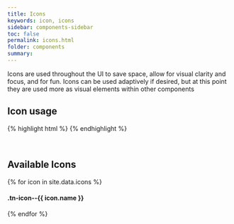 ```yaml
---
title: Icons
keywords: icon, icons
sidebar: components-sidebar
toc: false
permalink: icons.html
folder: components
summary:
---
```

Icons are used throughout the UI to save space, allow for visual clarity and focus, and for fun. Icons can be used adaptively if desired, but at this point they are used more as visual elements within other components

## Icon usage
{% highlight html %}
<span class="tn-icon tn-icon--{icon-name}"></span>
<span class="tn-icon tn-icon--{icon-name} tn-icon--medium"></span>
<span class="tn-icon tn-icon--{icon-name} tn-icon--large"></span>
{% endhighlight %}

<br />

## Available Icons
{% for icon in site.data.icons %}
<div class="demo-icon-wrapper">
  <span class="tn-icon tn-icon--{{ icon.name }}"></span>
  <span class="tn-icon tn-icon--{{ icon.name }} tn-icon--medium"></span>
  <span class="tn-icon tn-icon--{{ icon.name }} tn-icon--large"></span>
  <h4>.tn-icon--{{ icon.name }}</h4>
</div>
{% endfor %}
